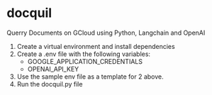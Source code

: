 # docquil

Querry Documents on GCloud using Python, Langchain and OpenAI

1. Create a virtual environment and install dependencies
2. Create a .env file with the following variables:
   - GOOGLE_APPLICATION_CREDENTIALS
   - OPENAI_API_KEY
3. Use the sample env file as a template for 2 above.
4. Run the docquil.py file
